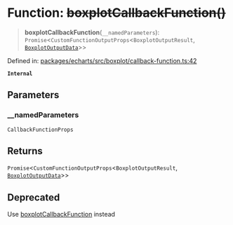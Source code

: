 # Function: ~~boxplotCallbackFunction()~~

> **boxplotCallbackFunction**(`__namedParameters`): `Promise`\<`CustomFunctionOutputProps`\<`BoxplotOutputResult`, [`BoxplotOutputData`](../type-aliases/BoxplotOutputData.md)\>\>

Defined in: [packages/echarts/src/boxplot/callback-function.ts:42](https://github.com/GeoDaCenter/openassistant/blob/994a31d776db171047aa7cd650eb798b5317f644/packages/echarts/src/boxplot/callback-function.ts#L42)

**`Internal`**

## Parameters

### \_\_namedParameters

`CallbackFunctionProps`

## Returns

`Promise`\<`CustomFunctionOutputProps`\<`BoxplotOutputResult`, [`BoxplotOutputData`](../type-aliases/BoxplotOutputData.md)\>\>

## Deprecated

Use [boxplotCallbackFunction](boxplotCallbackFunction.md) instead

